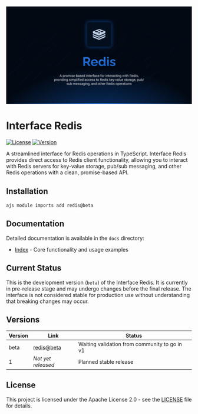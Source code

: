 ![Redis](.github/social-card.png)

# Interface Redis

[![License](https://img.shields.io/badge/License-Apache%202.0-blue.svg)](LICENSE.md)
[![Version](https://img.shields.io/badge/version-beta-orange.svg)](https://github.com/antelopejs/antelope)

A streamlined interface for Redis operations in TypeScript. Interface Redis provides direct access to Redis client functionality, allowing you to interact with Redis servers for key-value storage, pub/sub messaging, and other Redis operations with a clean, promise-based API.

## Installation

```bash
ajs module imports add redis@beta
```

## Documentation

Detailed documentation is available in the `docs` directory:

- [Index](./docs/1.index.md) - Core functionality and usage examples

## Current Status

This is the development version (`beta`) of the Interface Redis. It is currently in pre-release stage and may undergo changes before the final release. The interface is not considered stable for production use without understanding that breaking changes may occur.

## Versions

| Version | Link                                                                                    | Status                                        |
| ------- | --------------------------------------------------------------------------------------- | --------------------------------------------- |
| beta    | [redis@beta](https://github.com/AntelopeJS/redis/tree/main/.antelope/output/redis/beta) | Waiting validation from community to go in v1 |
| 1       | _Not yet released_                                                                      | Planned stable release                        |

## License

This project is licensed under the Apache License 2.0 - see the [LICENSE](LICENSE) file for details.
